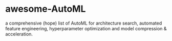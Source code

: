 # awesome-AutoML
a comprehensive (hope) list of AutoML for architecture search, automated feature engineering,  hyperparameter optimization and model compression &amp; acceleration.
